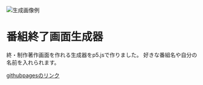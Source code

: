 ![生成画像例](https://github.com/miyazaki-yuko/syuryoImageGenerator/blob/images/end.png)
# 番組終了画面生成器
終・制作著作画面を作れる生成器をp5.jsで作りました。
好きな番組名や自分の名前を入れられます。


[githubpagesのリンク](https://miyazaki-yuko.github.io/syuryoImageGenerator/)